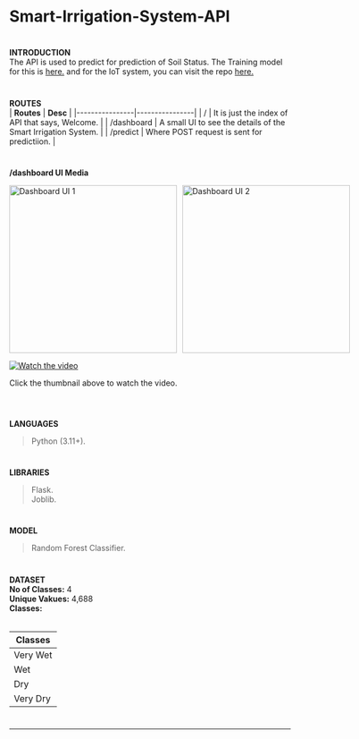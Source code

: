 # Smart-Irrigation-System-API
#
**INTRODUCTION<br>**
The API is used to predict for prediction of Soil Status. The Training model for this is <a href="https://github.com/PersonXXIII/Smart-Irrigation-System-Training">here.</a> and for the IoT system, you can visit the repo <a href="https://github.com/PersonXXIII/Smart-Irrigation-System-IoT">here.</a><br>
#
**ROUTES<br>**
| **Routes** | **Desc** |
|----------------|----------------|
| / | It is just the index of API that says, Welcome. |
| /dashboard | A small UI to see the details of the Smart Irrigation System. |
| /predict | Where POST request is sent for predictiion. |
#
**/dashboard UI Media<br>**
<div style="display: flex; justify-content: space-between; align-items: center; gap: 10px;">
  <img src="https://i.imgur.com/TbgZTCR.png" alt="Dashboard UI 1" style="width: 300px; height: 300px;">
  <img src="https://i.imgur.com/cBcgHMk.png" alt="Dashboard UI 2" style="width: 300px; height: 300px;">
</div>

[![Watch the video](https://img.youtube.com/vi/4a8zPJVXBd0/0.jpg)](https://youtu.be/4a8zPJVXBd0)

Click the thumbnail above to watch the video.<br><br>
#
**LANGUAGES**
> Python (3.11+).
#
**LIBRARIES**
> Flask.<br>
> Joblib.<br>
#
**MODEL**
> Random Forest Classifier.<br>
#
**DATASET<br>**
<b>No of Classes:</b> 4<br>
<b>Unique Vakues:</b> 4,688<br>
<b>Classes:</b> <br><br>

| **Classes** |
|----------------|
| Very Wet |
| Wet |
| Dry |
| Very Dry |
#
<hr>
